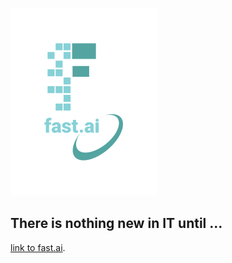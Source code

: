 

![Image of fast.ai logo](images/logo.png)

## There is nothing new in IT until ...

 [link to fast.ai](https://www.fast.ai). 
